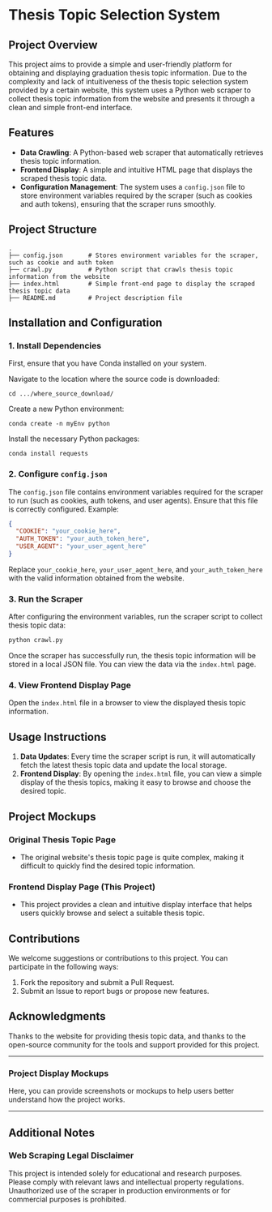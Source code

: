 # Thesis Topic Selection System

## Project Overview

This project aims to provide a simple and user-friendly platform for obtaining and displaying graduation thesis topic information. Due to the complexity and lack of intuitiveness of the thesis topic selection system provided by a certain website, this system uses a Python web scraper to collect thesis topic information from the website and presents it through a clean and simple front-end interface.

## Features

- **Data Crawling**: A Python-based web scraper that automatically retrieves thesis topic information.
- **Frontend Display**: A simple and intuitive HTML page that displays the scraped thesis topic data.
- **Configuration Management**: The system uses a `config.json` file to store environment variables required by the scraper (such as cookies and auth tokens), ensuring that the scraper runs smoothly.

## Project Structure

```
.
├── config.json       # Stores environment variables for the scraper, such as cookie and auth token
├── crawl.py          # Python script that crawls thesis topic information from the website
├── index.html        # Simple front-end page to display the scraped thesis topic data
├── README.md         # Project description file
```

## Installation and Configuration

### 1. Install Dependencies

First, ensure that you have Conda installed on your system.

Navigate to the location where the source code is downloaded:

```shell
cd .../where_source_download/
```

Create a new Python environment:

```shell
conda create -n myEnv python
```

Install the necessary Python packages:

```shell
conda install requests
```

### 2. Configure `config.json`

The `config.json` file contains environment variables required for the scraper to run (such as cookies, auth tokens, and user agents). Ensure that this file is correctly configured. Example:

```json
{
  "COOKIE": "your_cookie_here",
  "AUTH_TOKEN": "your_auth_token_here",
  "USER_AGENT": "your_user_agent_here"
}
```

Replace `your_cookie_here`, `your_user_agent_here`, and `your_auth_token_here` with the valid information obtained from the website.

### 3. Run the Scraper

After configuring the environment variables, run the scraper script to collect thesis topic data:

```bash
python crawl.py
```

Once the scraper has successfully run, the thesis topic information will be stored in a local JSON file. You can view the data via the `index.html` page.

### 4. View Frontend Display Page

Open the `index.html` file in a browser to view the displayed thesis topic information.

## Usage Instructions

1. **Data Updates**: Every time the scraper script is run, it will automatically fetch the latest thesis topic data and update the local storage.
2. **Frontend Display**: By opening the `index.html` file, you can view a simple display of the thesis topics, making it easy to browse and choose the desired topic.

## Project Mockups

### Original Thesis Topic Page

- The original website's thesis topic page is quite complex, making it difficult to quickly find the desired topic information.

### Frontend Display Page (This Project)

- This project provides a clean and intuitive display interface that helps users quickly browse and select a suitable thesis topic.

## Contributions

We welcome suggestions or contributions to this project. You can participate in the following ways:

1. Fork the repository and submit a Pull Request.
2. Submit an Issue to report bugs or propose new features.

## Acknowledgments

Thanks to the website for providing thesis topic data, and thanks to the open-source community for the tools and support provided for this project.

---

### Project Display Mockups

Here, you can provide screenshots or mockups to help users better understand how the project works.

---

## Additional Notes

### Web Scraping Legal Disclaimer

This project is intended solely for educational and research purposes. Please comply with relevant laws and intellectual property regulations. Unauthorized use of the scraper in production environments or for commercial purposes is prohibited.

